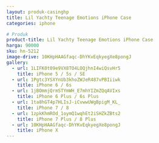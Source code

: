```yaml
---
layout: produk-casinghp
title: Lil Yachty Teenage Emotions iPhone Case
categories: iphone

# Produk
product-title: Lil Yachty Teenage Emotions iPhone Case
harga: 90000
sku: hn-5212
image-drive: 10KHpHAAGfaqc-DhYKvEqkyegXe8pongJ
gallery:
  - url: 1LIFK0t09e9VX8TO4LOQjhnI4wiQsvHr5
    title: iPhone 5 / 5s / SE
  - url: 1Pgtc3YSXYnUb3khoZWJeR487vPBIiiwk
    title: iPhone 6 / 6s
  - url: 1jBOmmjQrmSTYmWH_E7mhYIZmZQqAVIxs
    title: iPhone 6 Plus / 6s Plus
  - url: 1ta8hGT4p7HLIsJ-iCvwwUWgBpigM_KL_
    title: iPhone 7 / 8
  - url: 1zpkKhmROd_1oymQ1wqhEt2iSHZkZBts2
    title: iPhone 7 Plus / 8 Plus
  - url: 10KHpHAAGfaqc-DhYKvEqkyegXe8pongJ
    title: iPhone X
---
```

